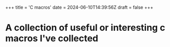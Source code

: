 +++
title = 'C macros'
date = 2024-06-10T14:39:56Z
draft = false
+++

# A collection of useful or interesting c macros I've collected
